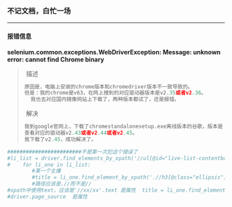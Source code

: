 ### 不记文档，白忙一场

------

#### 报错信息

**selenium.common.exceptions.WebDriverException: Message: unknown error: cannot find Chrome binary** 

> ​	描述
>
> ```python
> 原因是，电脑上安装的chrome版本和chromedriver版本不一致导致的。
> 但是：我的chrome是v63，在网上搜到的对应驱动器版本是v2.35或者v2.36。
> 	我也去对应国内镜像网站上下载了，两种版本都试了，还是报错。
> ```
>
> ​	解决
>
> ```python
> 我到google官网上，下载了chromestandalonesetup.exe离线版本的谷歌，版本是 V71。
> 查看对应的驱动器v2.43或者v2.44或者v2.45。
> 我下载了v2.45，成功解决了。
> ```
>









```python
########################不是第一次犯这个错误了
#li_list = driver.find_elements_by_xpath('//ul[@id="live-list-contentbox"]/li')
#    for li_one in li_list:
        #某一个主播
        #title = li_one.find_element_by_xpath('.//h3[@class="ellipsis"]').text.strip('\n')
        #路径应该是.//而不是//
#xpath中使用text，应该是'//xx/xx'.text 是属性  title = li_one.find_element_by_xpath('.//h3[@class="ellipsis"]').text
#driver.page_source  是属性
```

